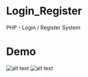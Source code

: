 # Login_Register
PHP - Login / Register System

# Demo
![alt text](https://i.imgur.com/gmKEf9l.png)
![alt text](https://i.imgur.com/U7uY1Qs.png)
